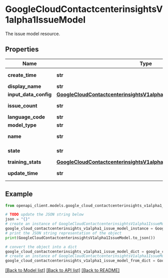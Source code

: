 # GoogleCloudContactcenterinsightsV1alpha1IssueModel

The issue model resource.

## Properties

Name | Type | Description | Notes
------------ | ------------- | ------------- | -------------
**create_time** | **str** | Output only. The time at which this issue model was created. | [optional] [readonly] 
**display_name** | **str** | The representative name for the issue model. | [optional] 
**input_data_config** | [**GoogleCloudContactcenterinsightsV1alpha1IssueModelInputDataConfig**](GoogleCloudContactcenterinsightsV1alpha1IssueModelInputDataConfig.md) |  | [optional] 
**issue_count** | **str** | Output only. Number of issues in this issue model. | [optional] [readonly] 
**language_code** | **str** | Language of the model. | [optional] 
**model_type** | **str** | Type of the model. | [optional] 
**name** | **str** | Immutable. The resource name of the issue model. Format: projects/{project}/locations/{location}/issueModels/{issue_model} | [optional] 
**state** | **str** | Output only. State of the model. | [optional] [readonly] 
**training_stats** | [**GoogleCloudContactcenterinsightsV1alpha1IssueModelLabelStats**](GoogleCloudContactcenterinsightsV1alpha1IssueModelLabelStats.md) |  | [optional] 
**update_time** | **str** | Output only. The most recent time at which the issue model was updated. | [optional] [readonly] 

## Example

```python
from openapi_client.models.google_cloud_contactcenterinsights_v1alpha1_issue_model import GoogleCloudContactcenterinsightsV1alpha1IssueModel

# TODO update the JSON string below
json = "{}"
# create an instance of GoogleCloudContactcenterinsightsV1alpha1IssueModel from a JSON string
google_cloud_contactcenterinsights_v1alpha1_issue_model_instance = GoogleCloudContactcenterinsightsV1alpha1IssueModel.from_json(json)
# print the JSON string representation of the object
print(GoogleCloudContactcenterinsightsV1alpha1IssueModel.to_json())

# convert the object into a dict
google_cloud_contactcenterinsights_v1alpha1_issue_model_dict = google_cloud_contactcenterinsights_v1alpha1_issue_model_instance.to_dict()
# create an instance of GoogleCloudContactcenterinsightsV1alpha1IssueModel from a dict
google_cloud_contactcenterinsights_v1alpha1_issue_model_from_dict = GoogleCloudContactcenterinsightsV1alpha1IssueModel.from_dict(google_cloud_contactcenterinsights_v1alpha1_issue_model_dict)
```
[[Back to Model list]](../README.md#documentation-for-models) [[Back to API list]](../README.md#documentation-for-api-endpoints) [[Back to README]](../README.md)


